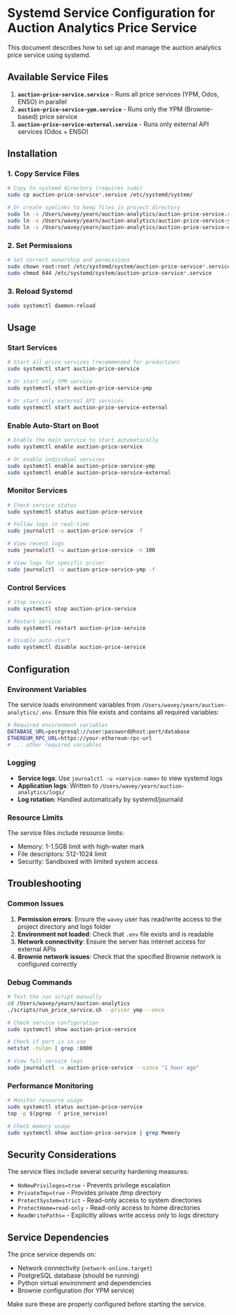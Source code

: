 # Systemd Service Configuration for Auction Analytics Price Service

This document describes how to set up and manage the auction analytics price service using systemd.

## Available Service Files

1. **`auction-price-service.service`** - Runs all price services (YPM, Odos, ENSO) in parallel
2. **`auction-price-service-ypm.service`** - Runs only the YPM (Brownie-based) price service
3. **`auction-price-service-external.service`** - Runs only external API services (Odos + ENSO)

## Installation

### 1. Copy Service Files

```bash
# Copy to systemd directory (requires sudo)
sudo cp auction-price-service*.service /etc/systemd/system/

# Or create symlinks to keep files in project directory
sudo ln -s /Users/wavey/yearn/auction-analytics/auction-price-service.service /etc/systemd/system/
sudo ln -s /Users/wavey/yearn/auction-analytics/auction-price-service-ypm.service /etc/systemd/system/
sudo ln -s /Users/wavey/yearn/auction-analytics/auction-price-service-external.service /etc/systemd/system/
```

### 2. Set Permissions

```bash
# Set correct ownership and permissions
sudo chown root:root /etc/systemd/system/auction-price-service*.service
sudo chmod 644 /etc/systemd/system/auction-price-service*.service
```

### 3. Reload Systemd

```bash
sudo systemctl daemon-reload
```

## Usage

### Start Services

```bash
# Start all price services (recommended for production)
sudo systemctl start auction-price-service

# Or start only YPM service
sudo systemctl start auction-price-service-ymp

# Or start only external API services
sudo systemctl start auction-price-service-external
```

### Enable Auto-Start on Boot

```bash
# Enable the main service to start automatically
sudo systemctl enable auction-price-service

# Or enable individual services
sudo systemctl enable auction-price-service-ymp
sudo systemctl enable auction-price-service-external
```

### Monitor Services

```bash
# Check service status
sudo systemctl status auction-price-service

# Follow logs in real-time
sudo journalctl -u auction-price-service -f

# View recent logs
sudo journalctl -u auction-price-service -n 100

# View logs for specific pricer
sudo journalctl -u auction-price-service-ymp -f
```

### Control Services

```bash
# Stop service
sudo systemctl stop auction-price-service

# Restart service
sudo systemctl restart auction-price-service

# Disable auto-start
sudo systemctl disable auction-price-service
```

## Configuration

### Environment Variables

The service loads environment variables from `/Users/wavey/yearn/auction-analytics/.env`. Ensure this file exists and contains all required variables:

```bash
# Required environment variables
DATABASE_URL=postgresql://user:password@host:port/database
ETHEREUM_RPC_URL=https://your-ethereum-rpc-url
# ... other required variables
```

### Logging

- **Service logs**: Use `journalctl -u <service-name>` to view systemd logs
- **Application logs**: Written to `/Users/wavey/yearn/auction-analytics/logs/`
- **Log rotation**: Handled automatically by systemd/journald

### Resource Limits

The service files include resource limits:
- Memory: 1-1.5GB limit with high-water mark
- File descriptors: 512-1024 limit
- Security: Sandboxed with limited system access

## Troubleshooting

### Common Issues

1. **Permission errors**: Ensure the `wavey` user has read/write access to the project directory and logs folder
2. **Environment not loaded**: Check that `.env` file exists and is readable
3. **Network connectivity**: Ensure the server has internet access for external APIs
4. **Brownie network issues**: Check that the specified Brownie network is configured correctly

### Debug Commands

```bash
# Test the run script manually
cd /Users/wavey/yearn/auction-analytics
./scripts/run_price_service.sh --pricer ymp --once

# Check service configuration
sudo systemctl show auction-price-service

# Check if port is in use
netstat -tulpn | grep :8000

# View full service logs
sudo journalctl -u auction-price-service --since "1 hour ago"
```

### Performance Monitoring

```bash
# Monitor resource usage
sudo systemctl status auction-price-service
top -p $(pgrep -f price_service)

# Check memory usage
sudo systemctl show auction-price-service | grep Memory
```

## Security Considerations

The service files include several security hardening measures:
- `NoNewPrivileges=true` - Prevents privilege escalation
- `PrivateTmp=true` - Provides private /tmp directory  
- `ProtectSystem=strict` - Read-only access to system directories
- `ProtectHome=read-only` - Read-only access to home directories
- `ReadWritePaths=` - Explicitly allows write access only to logs directory

## Service Dependencies

The price service depends on:
- Network connectivity (`network-online.target`)
- PostgreSQL database (should be running)
- Python virtual environment and dependencies
- Brownie configuration (for YPM service)

Make sure these are properly configured before starting the service.